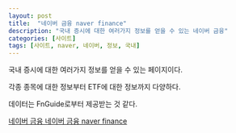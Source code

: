 ```yaml
---
layout: post
title:  "네이버 금융 naver finance"
description: "국내 증시에 대한 여러가지 정보를 얻을 수 있는 네이버 금융"
categories: [사이트]
tags: [사이트, naver, 네이버, 정보, 국내]
---
```


국내 증시에 대한 여러가지 정보를 얻을 수 있는 페이지이다. 

각종 종목에 대한 정보부터 ETF에 대한 정보까지 다양하다. 

데이터는 FnGuide로부터 제공받는 것 같다. 

[네이버 금융 네이버 금융 naver finance](https://finance.naver.com/)



